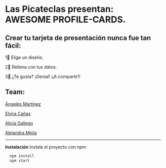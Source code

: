 # Las Picateclas presentan:  AWESOME PROFILE-CARDS.
## Crear tu tarjeta de presentación nunca fue tan fácil:
1⃣ Elige un diseño.


2⃣ Rellena con tus datos.


3⃣ ¿Te gusta? ¡Genial! ¡¡A compartir!!



## Team: 
[Ángeles Martínez](https://github.com/AngelesMB)

[Elvira Cañas](https://github.com/elvfira)

[Alicia Gallego](https://github.com/aliciaggz)

[Alejandra Mejía](https://github.com/AlejandraMejiaP)

____________

**Instalación**
Instala el proyecto con npm
```bash
  npm install
  npm start
```
